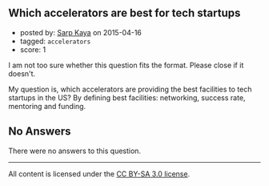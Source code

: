## Which accelerators are best for tech startups

- posted by: [Sarp Kaya](https://stackexchange.com/users/1127449/sarp-kaya) on 2015-04-16
- tagged: `accelerators`
- score: 1

I am not too sure whether this question fits the format. Please close if it doesn't.

My question is, which accelerators are providing the best facilities to tech startups in the US? By defining best facilities: networking, success rate, mentoring and funding.

## No Answers

There were no answers to this question.


---

All content is licensed under the [CC BY-SA 3.0 license](https://creativecommons.org/licenses/by-sa/3.0/).
